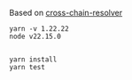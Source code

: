 Based on [cross-chain-resolver](https://github.com/1inch/cross-chain-resolver-example)

```
yarn -v 1.22.22
node v22.15.0


```

```
yarn install
yarn test
```
